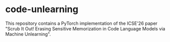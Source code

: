 # code-unlearning
This repository contains a PyTorch implementation of the ICSE'26 paper "Scrub It Out! Erasing Sensitive Memorization in Code Language Models via Machine Unlearning".
